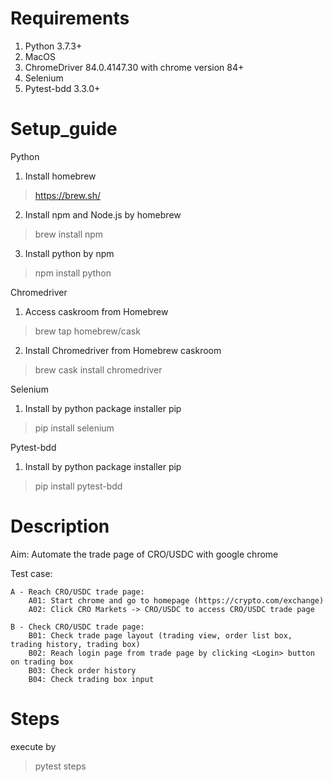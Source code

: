 # Requirements
1. Python 3.7.3+
2. MacOS
3. ChromeDriver 84.0.4147.30 with chrome version 84+
4. Selenium
5. Pytest-bdd 3.3.0+

# Setup_guide
Python
1. Install homebrew 
>https://brew.sh/

2. Install npm and Node.js by homebrew
>brew install npm

3. Install python by npm 
>npm install python

Chromedriver
1. Access caskroom from Homebrew 
>brew tap homebrew/cask

2. Install Chromedriver from Homebrew caskroom 
>brew cask install chromedriver

Selenium
1. Install by python package installer pip 
>pip install selenium

Pytest-bdd
1. Install by python package installer pip 
>pip install pytest-bdd

# Description
Aim: Automate the trade page of CRO/USDC with google chrome

Test case:

	A - Reach CRO/USDC trade page:
		A01: Start chrome and go to homepage (https://crypto.com/exchange)
		A02: Click CRO Markets -> CRO/USDC to access CRO/USDC trade page

	B - Check CRO/USDC trade page:
		B01: Check trade page layout (trading view, order list box, trading history, trading box)
		B02: Reach login page from trade page by clicking <Login> button on trading box
		B03: Check order history
		B04: Check trading box input 


# Steps
execute by
>pytest steps
